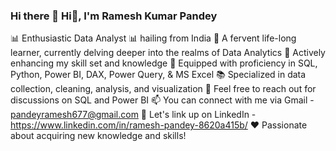 ### Hi there 👋 Hi👋, I'm Ramesh Kumar Pandey
📊 Enthusiastic Data Analyst 📊 hailing from India
🔭 A fervent life-long learner, currently delving deeper into the realms of Data Analytics
🌱 Actively enhancing my skill set and knowledge
🧰 Equipped with proficiency in SQL, Python, Power BI, DAX, Power Query, & MS Excel
📚 Specialized in data collection, cleaning, analysis, and visualization
💬 Feel free to reach out for discussions on SQL and Power BI
📫 You can connect with me via Gmail - pandeyramesh677@gmail.com
🔗 Let's link up on LinkedIn - https://www.linkedin.com/in/ramesh-pandey-8620a415b/
❤️ Passionate about acquiring new knowledge and skills!
